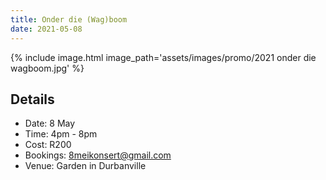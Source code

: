 ```yaml
---
title: Onder die (Wag)boom
date: 2021-05-08
---
```


{% include image.html image_path='assets/images/promo/2021 onder die wagboom.jpg' %}


## Details

- Date: 8 May
- Time: 4pm - 8pm
- Cost: R200
- Bookings: <8meikonsert@gmail.com>
- Venue: Garden in Durbanville
